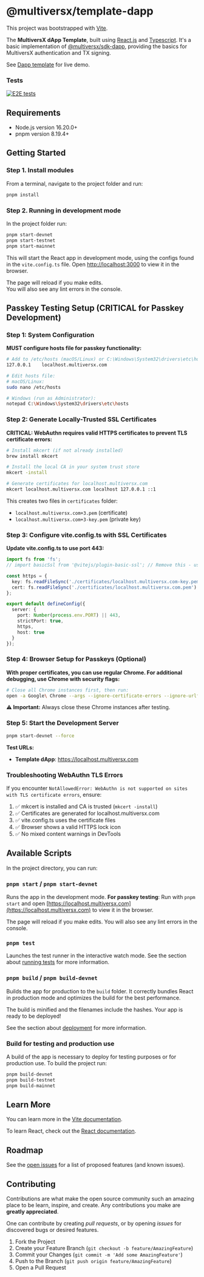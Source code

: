 # @multiversx/template-dapp

This project was bootstrapped with [Vite](https://vitejs.dev/guide/).

The **MultiversX dApp Template**, built using [React.js](https://reactjs.org/) and [Typescript](https://www.typescriptlang.org/).
It's a basic implementation of [@multiversx/sdk-dapp](https://www.npmjs.com/package/@multiversx/sdk-dapp), providing the basics for MultiversX authentication and TX signing.

See [Dapp template](https://template-dapp.multiversx.com/) for live demo.

### Tests

[![E2E tests](https://github.com/multiversx/mx-template-dapp/actions/workflows/playwright.yml/badge.svg)](https://github.com/multiversx/mx-template-dapp/actions/workflows/playwright.yml)

## Requirements

- Node.js version 16.20.0+
- pnpm version 8.19.4+

## Getting Started

### Step 1. Install modules

From a terminal, navigate to the project folder and run:

```bash
pnpm install
```

### Step 2. Running in development mode

In the project folder run:

```bash
pnpm start-devnet
pnpm start-testnet
pnpm start-mainnet
```

This will start the React app in development mode, using the configs found in the `vite.config.ts` file.
Open [http://localhost:3000](http://localhost:3000) to view it in the browser.

The page will reload if you make edits.\
You will also see any lint errors in the console.

## Passkey Testing Setup (CRITICAL for Passkey Development)

### Step 1: System Configuration

**MUST configure hosts file for passkey functionality:**

```bash
# Add to /etc/hosts (macOS/Linux) or C:\Windows\System32\drivers\etc\hosts (Windows):
127.0.0.1    localhost.multiversx.com

# Edit hosts file:
# macOS/Linux:
sudo nano /etc/hosts

# Windows (run as Administrator):
notepad C:\Windows\System32\drivers\etc\hosts
```

### Step 2: Generate Locally-Trusted SSL Certificates

**CRITICAL: WebAuthn requires valid HTTPS certificates to prevent TLS certificate errors:**

```bash
# Install mkcert (if not already installed)
brew install mkcert

# Install the local CA in your system trust store
mkcert -install

# Generate certificates for localhost.multiversx.com
mkcert localhost.multiversx.com localhost 127.0.0.1 ::1
```

This creates two files in `certificates` folder:
- `localhost.multiversx.com+3.pem` (certificate)
- `localhost.multiversx.com+3-key.pem` (private key)

### Step 3: Configure vite.config.ts with SSL Certificates

**Update vite.config.ts to use port 443:**

```typescript
import fs from 'fs';
// import basicSsl from '@vitejs/plugin-basic-ssl'; // Remove this - use mkcert certificates instead

const https = {
  key: fs.readFileSync('./certificates/localhost.multiversx.com-key.pem'),
  cert: fs.readFileSync('./certificates/localhost.multiversx.com.pem')
};

export default defineConfig({
  server: {
    port: Number(process.env.PORT) || 443,
    strictPort: true,
    https,
    host: true
  }
});
```

### Step 4: Browser Setup for Passkeys (Optional)

**With proper certificates, you can use regular Chrome. For additional debugging, use Chrome with security flags:**

```bash
# Close all Chrome instances first, then run:
open -a Google\ Chrome --args --ignore-certificate-errors --ignore-urlfetcher-cert-requests --disable-web-security --user-data-dir=/tmp/chrome_dev_passkey
```

**⚠️ Important:** Always close these Chrome instances after testing.

### Step 5: Start the Development Server

```bash
pnpm start-devnet --force
```

**Test URLs:**
- **Template dApp**: https://localhost.multiversx.com

### Troubleshooting WebAuthn TLS Errors

If you encounter `NotAllowedError: WebAuthn is not supported on sites with TLS certificate errors`, ensure:

1. ✅ mkcert is installed and CA is trusted (`mkcert -install`)
2. ✅ Certificates are generated for localhost.multiversx.com
3. ✅ vite.config.ts uses the certificate files
4. ✅ Browser shows a valid HTTPS lock icon
5. ✅ No mixed content warnings in DevTools

## Available Scripts

In the project directory, you can run:

### `pnpm start` / `pnpm start-devnet`

Runs the app in the development mode.
**For passkey testing**: Run with `pnpm start` and open [https://localhost.multiversx.com](https://localhost.multiversx.com) to view it in the browser.

The page will reload if you make edits.
You will also see any lint errors in the console.

### `pnpm test`

Launches the test runner in the interactive watch mode.
See the section about [running tests](https://vitejs.dev/guide/static-deploy.html#testing-the-app-locally) for more information.

### `pnpm build` / `pnpm build-devnet`

Builds the app for production to the `build` folder.
It correctly bundles React in production mode and optimizes the build for the best performance.

The build is minified and the filenames include the hashes.
Your app is ready to be deployed!

See the section about [deployment](https://vitejs.dev/guide/static-deploy.html#building-the-app) for more information.

### Build for testing and production use

A build of the app is necessary to deploy for testing purposes or for production use.
To build the project run:

```bash
pnpm build-devnet
pnpm build-testnet
pnpm build-mainnet
```

## Learn More

You can learn more in the [Vite documentation](https://vitejs.dev/).

To learn React, check out the [React documentation](https://reactjs.org/).

## Roadmap

See the [open issues](https://github.com/multiversx/mx-template-dapp/issues) for a list of proposed features (and known issues).

## Contributing

Contributions are what make the open source community such an amazing place to be learn, inspire, and create. Any contributions you make are **greatly appreciated**.

One can contribute by creating _pull requests_, or by opening _issues_ for discovered bugs or desired features.

1. Fork the Project
2. Create your Feature Branch (`git checkout -b feature/AmazingFeature`)
3. Commit your Changes (`git commit -m 'Add some AmazingFeature'`)
4. Push to the Branch (`git push origin feature/AmazingFeature`)
5. Open a Pull Request
